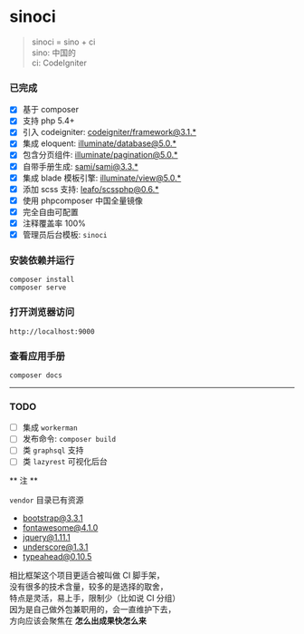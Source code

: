 sinoci
===

> sinoci = sino + ci  
> sino: 中国的  
> ci: CodeIgniter

### 已完成

- [x] 基于 composer
- [x] 支持 php 5.4+
- [x] 引入 codeigniter: [codeigniter/framework@3.1.*](https://packagist.org/packages/codeigniter/framework#v3.1.0)
- [x] 集成 eloquent: [illuminate/database@5.0.*](https://packagist.org/packages/illuminate/database#v5.0.33)
- [x] 包含分页组件: [illuminate/pagination@5.0.*](https://packagist.org/packages/illuminate/pagination#v5.0.33)
- [x] 自带手册生成: [sami/sami@3.3.*](https://packagist.org/packages/sami/sami#3.3.0)
- [x] 集成 blade 模板引擎: [illuminate/view@5.0.*](https://packagist.org/packages/illuminate/view#v5.0.33)
- [x] 添加 scss 支持: [leafo/scssphp@0.6.*](https://packagist.org/packages/leafo/scssphp#v0.6.5)
- [x] 使用 phpcomposer 中国全量镜像
- [x] 完全自由可配置
- [x] 注释覆盖率 100%
- [x] 管理员后台模板: `sinoci`

### 安装依赖并运行

```
composer install
composer serve
```

### 打开浏览器访问

```
http://localhost:9000
```

### 查看应用手册

```
composer docs
```

---

### TODO

- [ ] 集成 `workerman`
- [ ] 发布命令: `composer build`
- [ ] 类 `graphsql` 支持
- [ ] 类 `lazyrest` 可视化后台

** 注 **

`vendor` 目录已有资源
- bootstrap@3.3.1
- fontawesome@4.1.0
- jquery@1.11.1
- underscore@1.3.1
- typeahead@0.10.5

相比框架这个项目更适合被叫做 CI 脚手架，  
没有很多的技术含量，较多的是选择的取舍，  
特点是灵活，易上手，限制少（比如说 CI 分组）  
因为是自己做外包兼职用的，会一直维护下去，  
方向应该会聚焦在 **怎么出成果快怎么来**
